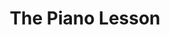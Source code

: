 ---
title: The Piano Lesson
poster: the-piano-lesson.jpg
description: Danielle Brooks and Samuel L. Jackson star in the revival of August Wilson's Pulitzer Prize-winning play.
theater: Barrymore Theatre
original_preview: '2022-09-19'
original_opening: '2022-10-13'
preview: '2022-09-19'
opening: '2022-10-13'
tonyaward: false
criticspick: false
tags: 
  - Play
  - Broadway
trailer: 'https://www.youtube.com/watch?v=gMZGsKwwwOg'
website: 'https://pianolessonplay.com'
tickets:
  - highlight: false
    info: https://www.telecharge.com/Broadway/The-Piano-Lesson
    title: $39+ Tickets
    type: regular
---